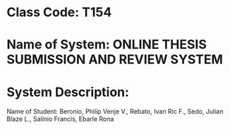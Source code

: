 # Class Code: T154
# Name of System: ONLINE THESIS SUBMISSION AND REVIEW SYSTEM
# System Description:
Name of Student: Beronio, Philip Venje V.,
                 Rebato, Ivan Ric F.,
                 Sedo, Julian Blaze L.,
                 Salinio Francis,
                 Ebarle Rona
          
